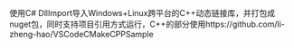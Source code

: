 使用C# DllImport导入Windows+Linux跨平台的C++动态链接库，并打包成nuget包，同时支持项目引用方式运行，C++的部分使用https://github.com/li-zheng-hao/VSCodeCMakeCPPSample
